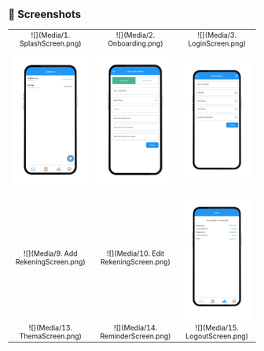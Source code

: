 ## 📸 Screenshots
||||
|:----------------------------------------:|:-----------------------------------------:|:-----------------------------------------: |
| ![](Media/1. SplashScreen.png) | ![](Media/2. Onboarding.png) | ![](Media/3. LoginScreen.png) | ![](Media/4. RegistrasiScreen.png) |
| ![](Media/5.TransactionScreen.png) | ![](Media/6.AddTransactionScreen.png) | ![](Media/7.EditTransactionScreen.png) | ![](Media/8.RekeningScreen.png) |
| ![](Media/9. Add RekeningScreen.png) | ![](Media/10. Edit RekeningScreen.png) | ![](Media/11.RekapScreen.png) | ![](Media/12. SettingsScreen.png) |
| ![](Media/13. ThemaScreen.png) | ![](Media/14. ReminderScreen.png) | ![](Media/15. LogoutScreen.png) | ![](Media/16. Notifikasi aktif.png) |

